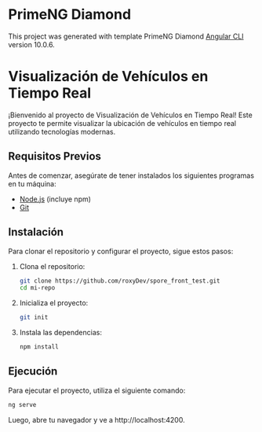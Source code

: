 # PrimeNG Diamond

This project was generated with template PrimeNG Diamond [Angular CLI](https://github.com/angular/angular-cli) version 10.0.6.

# Visualización de Vehículos en Tiempo Real

¡Bienvenido al proyecto de Visualización de Vehículos en Tiempo Real! Este proyecto te permite visualizar la ubicación de vehículos en tiempo real utilizando tecnologías modernas.

## Requisitos Previos

Antes de comenzar, asegúrate de tener instalados los siguientes programas en tu máquina:

- [Node.js](https://nodejs.org/) (incluye npm)
- [Git](https://git-scm.com/)

## Instalación

Para clonar el repositorio y configurar el proyecto, sigue estos pasos:

1. Clona el repositorio:

    ```bash
    git clone https://github.com/roxyDev/spore_front_test.git
    cd mi-repo
    ```

2. Inicializa el proyecto:

    ```bash
    git init
    ```

3. Instala las dependencias:

    ```bash
    npm install
    ```

## Ejecución

Para ejecutar el proyecto, utiliza el siguiente comando:

```bash
ng serve
```

Luego, abre tu navegador y ve a http://localhost:4200.

